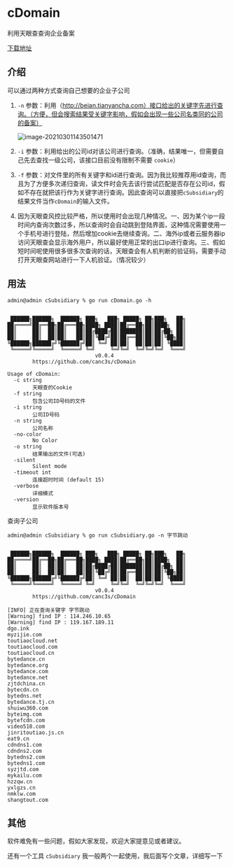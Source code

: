 # cDomain
 利用天眼查查询企业备案

[下载地址](https://github.com/canc3s/cDomain/releases)

## 介绍

可以通过两种方式查询自己想要的企业子公司

1. `-n` 参数：利用（http://beian.tianyancha.com）接口给出的关键字先进行查询。（方便，但会搜索结果受关键字影响，假如会出现一些公司名类同的公司的备案）

   ![image-20210301143501471](https://cdn.jsdelivr.net/gh/canc3s/picBed/img/2021/ee1775ac6ca1ba9bd4d126596b2e4707083.png)

2. `-i` 参数：利用给出的公司id对该公司进行查询。（准确，结果唯一，但需要自己先去查找一级公司，该接口目前没有限制不需要 `cookie`）

3. `-f` 参数：对文件里的所有关键字和id进行查询。因为我比较推荐用id查询，而且为了方便多次递归查询，读文件时会先去该行尝试匹配是否存在公司id，假如不存在就把该行作为关键字进行查询。因此查询可以直接把`cSubsidiary`的结果文件当作`cDomain`的输入文件。

4. 因为天眼查风控比较严格，所以使用时会出现几种情况。一、因为某个ip一段时间内查询次数过多，所以查询时会自动跳到登陆界面，这种情况需要使用一个手机号进行登陆，然后增加cookie去继续查询。二、海外ip或者云服务器ip访问天眼查会显示海外用户，所以最好使用正常的出口ip进行查询。三、假如短时间呢使用很多很多次查询的话，天眼查会有人机判断的验证码，需要手动打开天眼查网站进行一下人机验证。（情况较少）

## 用法

```
admin@admin cSubsidiary % go run cDomain.go -h


 ██████╗██████╗  ██████╗ ███╗   ███╗ █████╗ ██╗███╗   ██╗
██╔════╝██╔══██╗██╔═══██╗████╗ ████║██╔══██╗██║████╗  ██║
██║     ██║  ██║██║   ██║██╔████╔██║███████║██║██╔██╗ ██║
██║     ██║  ██║██║   ██║██║╚██╔╝██║██╔══██║██║██║╚██╗██║
╚██████╗██████╔╝╚██████╔╝██║ ╚═╝ ██║██║  ██║██║██║ ╚████║
 ╚═════╝╚═════╝  ╚═════╝ ╚═╝     ╚═╝╚═╝  ╚═╝╚═╝╚═╝  ╚═══╝
							v0.0.4
		https://github.com/canc3s/cDomain

Usage of cDomain:
  -c string
    	天眼查的Cookie
  -f string
    	包含公司ID号码的文件
  -i string
    	公司ID号码
  -n string
    	公司名称
  -no-color
    	No Color
  -o string
    	结果输出的文件(可选)
  -silent
    	Silent mode
  -timeout int
    	连接超时时间 (default 15)
  -verbose
    	详细模式
  -version
    	显示软件版本号
```

查询子公司

```
admin@admin cSubsidiary % go run cSubsidiary.go -n 字节跳动


 ██████╗██████╗  ██████╗ ███╗   ███╗ █████╗ ██╗███╗   ██╗
██╔════╝██╔══██╗██╔═══██╗████╗ ████║██╔══██╗██║████╗  ██║
██║     ██║  ██║██║   ██║██╔████╔██║███████║██║██╔██╗ ██║
██║     ██║  ██║██║   ██║██║╚██╔╝██║██╔══██║██║██║╚██╗██║
╚██████╗██████╔╝╚██████╔╝██║ ╚═╝ ██║██║  ██║██║██║ ╚████║
 ╚═════╝╚═════╝  ╚═════╝ ╚═╝     ╚═╝╚═╝  ╚═╝╚═╝╚═╝  ╚═══╝
							v0.0.4
		https://github.com/canc3s/cDomain

[INFO] 正在查询关键字 字节跳动
[Warning] find IP : 114.246.10.65
[Warning] find IP : 119.167.189.11
dgo.ink
myzijie.com
toutiaocloud.net
toutiaocloud.com
toutiaocloud.cn
bytedance.cn
bytedance.org
bytedance.com
bytedance.net
zjtdchina.cn
bytecdn.cn
bytedns.net
bytedance.tj.cn
shuiwu360.com
byteimg.com
bytefcdn.com
video518.com
jinritoutiao.js.cn
eat9.cn
cdndns1.com
cdndns2.com
bytedns2.com
bytedns1.com
syzjtd.com
mykailu.com
hzzqw.cn
yxlgzs.cn
nmklw.com
shangtout.com
```

## 其他

软件难免有一些问题，假如大家发现，欢迎大家提意见或者建议。

还有一个工具 `cSubsidiary` 我一般两个一起使用，我后面写个文章，详细写一下

